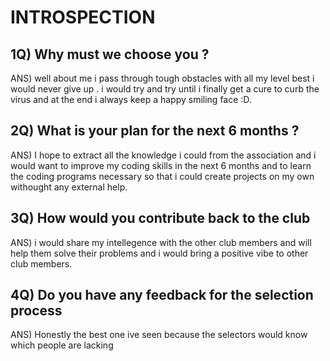 # INTROSPECTION

## 1Q) Why must we choose you ?

ANS) well about me  i pass through tough obstacles with all my level best
i would never give up . i would try and try until i finally get a cure to curb the virus and at the end i always keep a happy smiling face :D.
## 2Q) What is your plan for the next 6 months ?

ANS) I hope to extract all the knowledge i could from the association and i would want to improve my coding skills in the next 6 months and to learn the coding programs necessary so that i could create projects on my own withought any external help.

## 3Q) How would you contribute back to the club

ANS) i would share my intellegence with the other club members and will help them solve   their        problems and i would bring a positive vibe to other club members.

## 4Q) Do you have any feedback for the selection process

ANS) Honestly the best one ive seen because the selectors would know which people are lacking 
 
 
